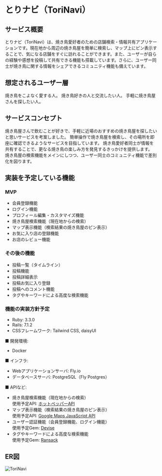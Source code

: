 # とりナビ（ToriNavi）

## サービス概要
とりナビ（ToriNavi）は、焼き鳥愛好者のための店舗検索・情報共有アプリケーションです。現在地から周辺の焼き鳥屋を簡単に検索し、マップ上にピン表示することで、気になる店舗をすぐに訪れることができます。また、ユーザーが自らの経験や感想を投稿して共有できる機能も搭載しています。さらに、ユーザー同士が焼き鳥に関する情報をシェアできるコミュニティ機能も備えています。

## 想定されるユーザー層
焼き鳥をこよなく愛する人。
焼き鳥好きの人と交流したい人。
手軽に焼き鳥屋さんを探したい人。

## サービスコンセプト
焼き鳥屋さんで飲むことが好きで、手軽に近場のおすすめの焼き鳥屋を探したいと思いサービスを考案しました。
簡単操作で焼き鳥屋を検索し、その場所を即座に確認できるようなサービスを目指しています。
焼き鳥愛好者同士が情報を共有することで、更なる焼き鳥の楽しみ方を発見するきっかけを提供します。
焼き鳥屋の検索機能をメインにしつつ、ユーザー同士のコミュニティ機能で差別化を図ります。

## 実装を予定している機能
### MVP
* 会員登録機能
* ログイン機能
* プロフィール編集・カスタマイズ機能
* 焼き鳥屋検索機能（現在地からの検索）
* マップ表示機能（検索結果の焼き鳥屋のピン表示）
* お気に入り店の登録機能
* お店のレビュー機能
### その後の機能
* 投稿一覧（タイムライン）
* 投稿機能
* 投稿詳細表示
* 投稿お気に入り登録
* 投稿へのコメント機能
* タグやキーワードによる高度な検索機能
### 機能の実装方針予定
* Ruby: 3.3.0
* Rails: 7.1.2
* CSSフレームワーク: Tailwind CSS, daisyUI

■ 開発環境: 

* Docker
  
■ インフラ:
 
* Webアプリケーションサーバ: Fly.io
* データベースサーバ: PostgreSQL（Fly Postgres）

■ APIなど:

* 焼き鳥屋検索機能（現在地からの検索）  
  使用予定API: [ホットペッパーAPI](https://webservice.recruit.co.jp/doc/hotpepper/reference.html)
* マップ表示機能（検索結果の焼き鳥屋のピン表示）  
  使用予定API: [Google Maps JavaScript API](https://developers.google.com/maps/documentation/javascript/overview)
* ユーザー認証機能（会員登録機能、ログイン機能）  
  使用予定Gem: [Devise](https://github.com/heartcombo/devise)
* タグやキーワードによる高度な検索機能  
  使用予定Gem: [Ransack](https://github.com/activerecord-hackery/ransack)

## ER図
![ToriNavi](https://github.com/willow-swamp/ToriNavi/assets/73233305/aa04876a-3bab-4a2c-8986-40830556a460)
